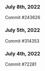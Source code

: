 ### July 8th, 2022

Commit #243626

### July 5th, 2022

Commit #314353


### July 4th, 2022

Commit #72281
